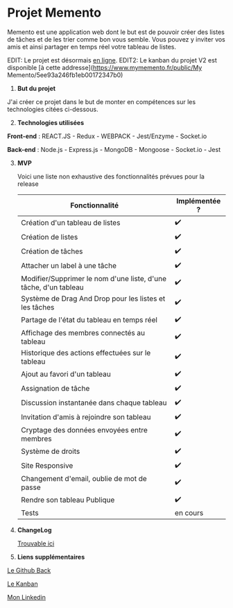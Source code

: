 # Projet Memento

Memento est une application web dont le but est de pouvoir créer des listes de tâches et de les trier comme bon vous semble.
Vous pouvez y inviter vos amis et ainsi partager en temps réel votre tableau de listes.

EDIT: Le projet est désormais [en ligne](https://mymemento.fr).
EDIT2: Le kanban du projet V2 est disponible [à cette addresse](https://www.mymemento.fr/public/My Memento/5ee93a246fb1eb00172347b0)

 1. **But du projet**

J'ai créer ce projet dans le but de monter en compétences sur les technologies citées ci-dessous.

 2. **Technologies utilisées**

**Front-end** : REACT.JS - Redux - WEBPACK - Jest/Enzyme - Socket.io

**Back-end** : Node.js - Express.js - MongoDB - Mongoose - Socket.io - Jest

 3. **MVP**

    Voici une liste non exhaustive des fonctionnalités prévues pour la release

    | Fonctionnalité                                                   | Implémentée ? |
    | ---------------------------------------------------------------- | ------------- |
    | Création d'un tableau de listes                                  | ✔️             |
    | Création de listes                                               | ✔️             |
    | Création de tâches                                               | ✔️             |
    | Attacher un label à une tâche                                    | ✔️             |
    | Modifier/Supprimer le nom d'une liste, d'une tâche, d'un tableau | ✔️             |
    | Système de Drag And Drop pour les listes et les tâches           | ✔️             |
    | Partage de l'état du tableau en temps réel                       | ✔️             |
    | Affichage des membres connectés au tableau                       | ✔️             |
    | Historique des actions effectuées sur le tableau                 | ✔️             |
    | Ajout au favori d'un tableau                                     | ✔️             |
    | Assignation de tâche                                             | ✔️             |
    | Discussion instantanée dans chaque tableau                       | ✔️             |
    | Invitation d'amis à rejoindre son tableau                        | ✔️             |
    | Cryptage des données envoyées entre membres                      | ✔️             |
    | Système de droits                                                | ✔️             |
    | Site Responsive                                                  | ✔️             |
    | Changement d'email, oublie de mot de passe                       | ✔️             |
    |Rendre son tableau Publique| ✔️|
    | Tests                                                            | en cours        |

 4. **ChangeLog**

    [Trouvable ici](https://github.com/Nicolas-Baudvin/Memento-front/blob/master/changelog.md)

 5. **Liens supplémentaires**

[Le Github Back](https://github.com/Nicolas-Baudvin/Memento-back)

[Le Kanban](https://github.com/users/Nicolas-Baudvin/projects/2)

[Mon Linkedin](https://www.linkedin.com/in/nicolas-baudvin/)

